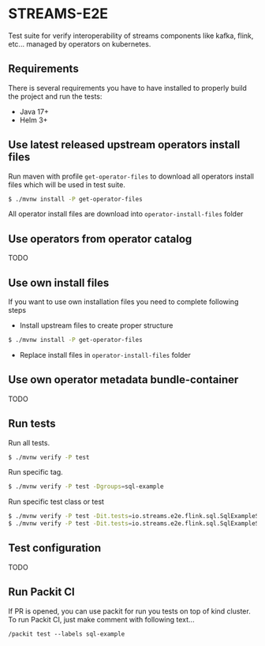 # STREAMS-E2E

Test suite for verify interoperability of streams components like kafka, flink, etc... managed by operators on kubernetes.

## Requirements
There is several requirements you have to have installed to properly build the project and run the tests:
- Java 17+
- Helm 3+

## Use latest released upstream operators install files
Run maven with profile `get-operator-files` to download all operators install files which will be used in test suite.

```bash
$ ./mvnw install -P get-operator-files
```
All operator install files are download into `operator-install-files` folder

## Use operators from operator catalog
TODO

## Use own install files
If you want to use own installation files you need to complete following steps

* Install upstream files to create proper structure
```bash
$ ./mvnw install -P get-operator-files
```

* Replace install files in `operator-install-files` folder

## Use own operator metadata bundle-container
TODO

## Run tests
Run all tests.
```bash
$ ./mvnw verify -P test
```

Run specific tag.
```bash
$ ./mvnw verify -P test -Dgroups=sql-example
```

Run specific test class or test
```bash
$ ./mvnw verify -P test -Dit.tests=io.streams.e2e.flink.sql.SqlExampleST
$ ./mvnw verify -P test -Dit.tests=io.streams.e2e.flink.sql.SqlExampleST#testFlinkSqlExample
```

## Test configuration
TODO

## Run Packit CI
If PR is opened, you can use packit for run you tests on top of kind cluster.
To run Packit CI, just make comment with following text...
```
/packit test --labels sql-example
```

